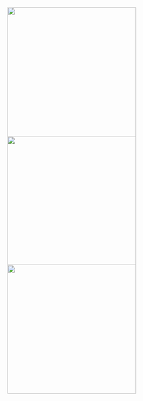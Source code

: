 <img src="https://github.com/Ruhi-Radadiya/4.4_dart_flutter/assets/150025610/c48c80b4-c70e-48ca-839a-3f78eec9f7b5" width=300px>
<img src="https://github.com/Ruhi-Radadiya/4.4_dart_flutter/assets/150025610/ffd56775-f3ee-4a9a-91ea-50ef4ba7768a" width=300px>
<img src="https://github.com/Ruhi-Radadiya/4.4_dart_flutter/assets/150025610/9557fb6d-63d0-40f6-abeb-fa0a7ca4380d" width=300px>


